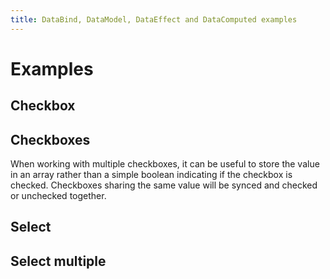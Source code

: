 ```yaml
---
title: DataBind, DataModel, DataEffect and DataComputed examples
---
```


# Examples

## Checkbox

<PreviewPlayground
  :html="() => import('./stories/checkbox.twig')"
  :script="() => import('./stories/app.js?raw')"
  />

## Checkboxes

When working with multiple checkboxes, it can be useful to store the value in an array rather than a simple boolean indicating if the checkbox is checked. Checkboxes sharing the same value will be synced and checked or unchecked together.

<PreviewPlayground
  :html="() => import('./stories/checkboxes.twig')"
  :script="() => import('./stories/app.js?raw')"
  />

## Select

<PreviewPlayground
  :html="() => import('./stories/select.twig')"
  :script="() => import('./stories/app.js?raw')"
  />

## Select multiple

<PreviewPlayground
  :html="() => import('./stories/select-multiple.twig')"
  :script="() => import('./stories/app.js?raw')"
  />
